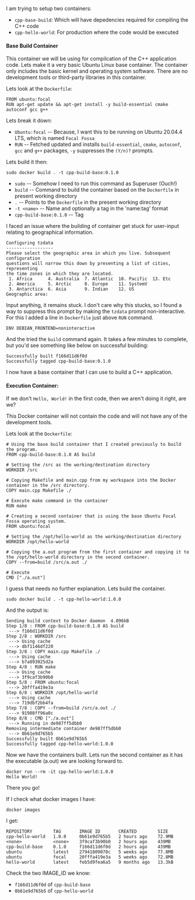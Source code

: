 
I am trying to setup two containers:
- `cpp-base-build`: Which will have depedencies required for compiling the C++ code
- `cpp-hello-world`: For production where the code would be executed

#### Base Build Container

This container we will be using for compilcation of the C++ application code. Lets make it a very basic Ubuntu Linux base container. The container only includes the basic kernel and operating system software. There are no development tools or third-party libraries in this container.

Lets look at the `Dockerfile`:

    FROM ubuntu:focal
    RUN apt-get update && apt-get install -y build-essential cmake autoconf gcc g++
    
Lets break it down:

- `Ubuntu:focal` -- Because, I want this to be running on Ubuntu 20.04.4 LTS, which is named `Focal Fossa`
- `RUN` -- Fetched updated and installs `build-essential`, `cmake`, `autoconf`, `gcc` and `g++` packages, `-y` suppresses the `(Y/n)?` prompts.

Lets build it then:

    sudo docker build . -t cpp-build-base:0.1.0

- `sudo` -- Somehow I need to run this command as Superuser (Ouch!)
- `build` -- Command to build the container based on the `Dockerfile` in present working directory
- `.` -- Points to the `Dockerfile` in the present working directory
- `-t <name>` -- Name and optionally a tag in the 'name:tag' format
- `cpp-build-base:0.1.0` -- Tag

I faced an issue where the building of container get stuck for user-input relating to geographical information. 

    Configuring tzdata
    ------------------
    Please select the geographic area in which you live. Subsequent configuration
    questions will narrow this down by presenting a list of cities, representing
    the time zones in which they are located.
     1. Africa      4. Australia  7. Atlantic  10. Pacific  13. Etc
     2. America     5. Arctic     8. Europe    11. SystemV
     3. Antarctica  6. Asia       9. Indian    12. US
    Geographic area:

Input anything, it remains stuck. I don't care why this stucks, so I found a way to suppress this prompt by making the `tzdata` prompt non-interactive.
For this I added a line in `Dockerfile` just above `RUN` command. 

    ENV DEBIAN_FRONTEND=noninteractive
    
And the tried the `build` command again. It takes a few minutes to complete, but you'd see something like below on successful building:

    Successfully built f166d11d6f0d
    Successfully tagged cpp-build-base:0.1.0

I now have a base container that I can use to build a C++ application.

#### Execution Container:

If we don't `Hello, World!` in the first code, then we aren't doing it right, are we?

This Docker container will not contain the code and will not have any of the development tools.

Lets look at the `Dockerfile`:

    # Using the base build container that I created previously to build the program.
    FROM cpp-build-base:0.1.0 AS build
    
    # Setting the /src as the working/destination directory
    WORKDIR /src
    
    # Copying Makefile and main.cpp from my workspace into the Docker container in the /src directory.
    COPY main.cpp Makefile ./

    # Execute make command in the container
    RUN make

    # Creating a second container that is using the base Ubuntu Focal Fossa operating system.
    FROM ubuntu:focal
    
    # Setting the /opt/hello-world as the working/destination directory
    WORKDIR /opt/hello-world

    # Copying the a.out program from the first container and copying it to the /opt/hello-world directory in the second container.
    COPY --from=build /src/a.out ./

    # Execute 
    CMD ["./a.out"]

I guess that needs no further explanation. Lets build the container.

    sudo docker build . -t cpp-hello-world:1.0.0

And the output is:
    
    Sending build context to Docker daemon  4.096kB
    Step 1/8 : FROM cpp-build-base:0.1.0 AS build
     ---> f166d11d6f0d
    Step 2/8 : WORKDIR /src
     ---> Using cache
     ---> dbf1146df220
    Step 3/8 : COPY main.cpp Makefile ./
     ---> Using cache
     ---> b7a893025d2a
    Step 4/8 : RUN make
     ---> Using cache
     ---> 3f9caf3b90b0
    Step 5/8 : FROM ubuntu:focal
     ---> 20fffa419e3a
    Step 6/8 : WORKDIR /opt/hello-world
     ---> Using cache
     ---> 719dbf2bb4fa
    Step 7/8 : COPY --from=build /src/a.out ./
     ---> 91908ff96a0c
    Step 8/8 : CMD ["./a.out"]
     ---> Running in de987ff5dbb0
    Removing intermediate container de987ff5dbb0
     ---> 0b61e9d765b5
    Successfully built 0b61e9d765b5
    Successfully tagged cpp-hello-world:1.0.0

Now we have the containers built. Lets run the second container as it has the executable (a.out) we are looking forward to.

    docker run --rm -it cpp-hello-world:1.0.0
    Hello World!

There you go!

If I check what docker images I have:

    docker images
    
I get:
    
    REPOSITORY        TAG       IMAGE ID       CREATED        SIZE
    cpp-hello-world   1.0.0     0b61e9d765b5   2 hours ago    72.9MB
    <none>            <none>    3f9caf3b90b0   2 hours ago    439MB
    cpp-build-base    0.1.0     f166d11d6f0d   2 hours ago    439MB
    ubuntu            latest    27941809078c   5 weeks ago    77.8MB
    ubuntu            focal     20fffa419e3a   5 weeks ago    72.8MB
    hello-world       latest    feb5d9fea6a5   9 months ago   13.3kB

Check the two IMAGE_ID we know:
- `f166d11d6f0d` of `cpp-build-base`
- `0b61e9d765b5` of `cpp-hello-world`
